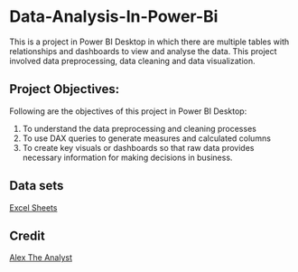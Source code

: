 # Data-Analysis-In-Power-Bi
This is a project in Power BI Desktop in which there are multiple tables with relationships and dashboards to view and analyse the data. This project involved data preprocessing, data cleaning and data visualization.

## Project Objectives:
Following are the objectives of this project in Power BI Desktop:
1. To understand the data preprocessing and cleaning processes
2. To use DAX queries to generate measures and calculated columns
3. To create key visuals or dashboards so that raw data provides necessary information for making decisions in business.

## Data sets
<a href="https://github.com/sug-Al/Data-Analysis-In-Power-Bi/tree/main/Excel%20Datasets">Excel Sheets</a>

## Credit
<a href="https://www.youtube.com/watch?v=g0m5sEHPU-s&list=PLUaB-1hjhk8HqnmK0gQhfmIdCbxwoAoys">Alex The Analyst</a>
